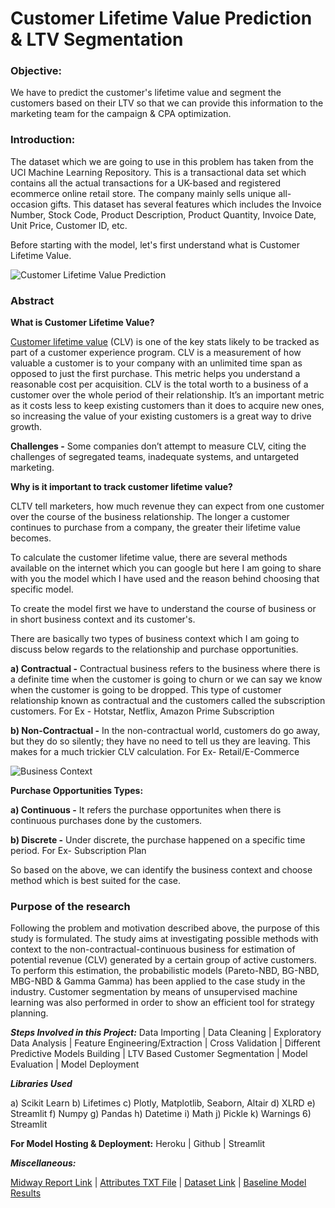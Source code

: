 # Customer Lifetime Value Prediction & LTV Segmentation

### Objective: 
We have to predict the customer's lifetime value and segment the customers based on their LTV so that we can provide this information to the marketing team for the campaign & CPA optimization.

### Introduction:
The dataset which we are going to use in this problem has taken from the UCI Machine Learning Repository. This is a transactional data set which contains all the actual transactions for a UK-based and registered ecommerce online retail store. The company mainly sells unique all-occasion gifts. This dataset has several features which includes the Invoice Number, Stock Code, Product Description, Product Quantity, Invoice Date, Unit Price, Customer ID, etc.

Before starting with the model, let's first understand what is Customer Lifetime Value.

![Customer Lifetime Value Prediction](https://neilpatel.com/wp-content/uploads/2018/05/facebook-lifetime-value.jpg)

### Abstract

**What is Customer Lifetime Value?**

[Customer lifetime value](https://en.wikipedia.org/wiki/Customer_lifetime_value) (CLV) is one of the key stats likely to be tracked as part of a customer experience program. CLV is a measurement of how valuable a customer is to your company with an unlimited time span as opposed to just the first purchase. This metric helps you understand a reasonable cost per acquisition.
CLV is the total worth to a business of a customer over the whole period of their relationship. It’s an important metric as it costs less to keep existing customers than it does to acquire new ones, so increasing the value of your existing customers is a great way to drive growth.

**Challenges -** 
Some companies don’t attempt to measure CLV, citing the challenges of segregated teams, inadequate systems, and untargeted marketing.

**Why is it important to track customer lifetime value?**

CLTV tell marketers, how much revenue they can expect from one customer over the course of the business relationship. The longer a customer continues to purchase from a company, the greater their lifetime value becomes.

To calculate the customer lifetime value, there are several methods available on the internet which you can google but here I am going to share with you the model which I have used and the reason behind choosing that specific model.

To create the model first we have to understand the course of business or in short business context and its customer's.

There are basically two types of business context which I am going to discuss below regards to the relationship and purchase opportunities.

**a) Contractual -** Contractual business refers to the business where there is a definite time when the customer is going to churn or we can say we know when the customer is going to be dropped. This type of customer relationship known as contractual and the customers called the subscription customers. For Ex - Hotstar, Netflix, Amazon Prime Subscription

**b) Non-Contractual -**  In the non-contractual world, customers do go away, but they do so silently; they have no need to tell us they are leaving. This makes for a much trickier CLV calculation. For Ex- Retail/E-Commerce

![Business Context](https://2zzm8x3dsugfsdli13ukukea-wpengine.netdna-ssl.com/wp-content/uploads/hardie_non_contract_continuous.png)

**Purchase Opportunities Types:**

**a) Continuous -** It refers the purchase opportunites when there is continuous purchases done by the customers.

**b) Discrete -** Under discrete, the purchase happened on a specific time period. For Ex- Subscription Plan

So based on the above, we can identify the business context and choose method which is best suited for the case.

### Purpose of the research

Following the problem and motivation described above, the purpose of this study is formulated. The study aims at investigating possible methods with context to the non-contractual-continuous business for estimation of potential revenue (CLV) generated by a certain group of active customers. To perform this estimation, the probabilistic models (Pareto-NBD, BG-NBD, MBG-NBD & Gamma Gamma) has been applied to the case study in the industry. Customer segmentation by means of unsupervised machine learning was also performed in order to show an efficient tool for strategy planning.

***Steps Involved in this Project:*** Data Importing | Data Cleaning | Exploratory Data Analysis | Feature Engineering/Extraction | Cross Validation | Different Predictive Models Building | LTV Based Customer Segmentation | Model Evaluation | Model Deployment

***Libraries Used***

a) Scikit Learn
b) Lifetimes
c) Plotly, Matplotlib, Seaborn, Altair
d) XLRD
e) Streamlit
f) Numpy
g) Pandas
h) Datetime
i) Math
j) Pickle
k) Warnings
6) Streamlit


**For Model Hosting & Deployment:** Heroku | Github | Streamlit

*****Miscellaneous:*****

[Midway Report Link](https://github.com/vinitudasi/customer-value-prediction/blob/main/Customer%20Lifetime%20Prediction%20Using%20Probabilistic%20Models%20-%20Midway%20Report.ipynb) | [Attributes TXT File](https://github.com/vinitudasi/customer-value-prediction/blob/main/Online%20Retail%20Dataset%20Attributes%20Info.txt) | [Dataset Link](https://archive.ics.uci.edu/ml/datasets/Online+Retail+II#) | [Baseline Model Results](https://github.com/vinitudasi/customer-value-prediction/blob/main/Predicted%20CLV%20Results.csv)





